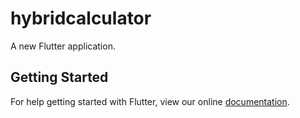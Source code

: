 # hybridcalculator

A new Flutter application.

## Getting Started

For help getting started with Flutter, view our online
[documentation](https://flutter.io/).
